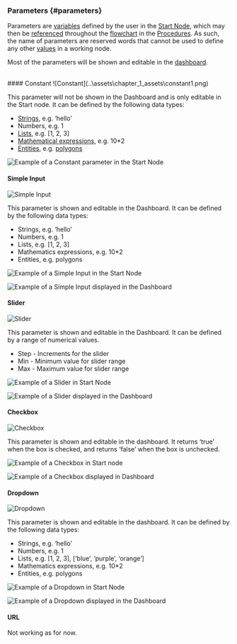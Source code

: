 ### Parameters {#parameters}

Parameters are [variables](..\chapter_3_procedures\Assignment_Statement.md) defined by the user in the [Start Node](start_node.md), which may then be [referenced](..\chapter_3_procedures\Rules.md) throughout the [flowchart](flowchart.md) in the [Procedures](procedure.md). As such, the name of parameters are reserved words that cannot be used to define any other [values](..\chapter_3_procedures\Values.md) in a working node.

Most of the parameters will be shown and editable in the [dashboard](dashboard.md).

<br>
#### Constant
![Constant](..\assets\chapter_1_assets\constant1.png)

This parameter will not be shown in the Dashboard and is only editable in the Start node. It can be defined by the following data types:

*   [Strings](/chapter_3_procedures/Values.md), e.g. ‘hello’
*   Numbers, e.g. 1
*   [Lists](/chapter_3_procedures/List.md), e.g. [1, 2, 3]
*   [Mathematical expressions](/chapter_3_procedures/Expression.md), e.g. 10*2
*   [Entities](/chapter_2_geo-info_data_model/Entities.md), e.g. [polygons](/chapter_2_geo-info_data_model/Polygon.md)

![Example of a Constant parameter in the Start Node](..\assets\chapter_1_assets\constant2.png)

#### Simple Input
![Simple Input](..\assets\chapter_1_assets\SimpleInput_1.png)

This parameter is shown and editable in the Dashboard. It can be defined by the following data types:

*   Strings, e.g. ‘hello’
*   Numbers, e.g. 1
*   Lists, e.g. [1, 2, 3]
*   Mathematics expressions, e.g. 10*2
*   Entities, e.g. polygons

![Example of a Simple Input in the Start Node](..\assets\chapter_1_assets\SimpleInput_2.png)

![Example of a Simple Input displayed in the Dashboard](..\assets\chapter_1_assets\SimpleInput_3.png)

#### Slider
![Slider](..\assets\chapter_1_assets\Slider_1.png)

This parameter is shown and editable in the Dashboard. It can be defined by a range of numerical values.

*   Step - Increments for the slider
*   Min - Minimum value for slider range
*   Max - Maximum value for slider range

![Example of a Slider in Start Node](..\assets\chapter_1_assets\Slider_2.png)

![Example of a Slider displayed in the Dashboard](..\assets\chapter_1_assets\Slider_3.png)

#### Checkbox
![Checkbox](..\assets\chapter_1_assets\checkbox_1.png)

This parameter is shown and editable in the dashboard. It returns ‘true’ when the box is checked, and returns ‘false’ when the box is unchecked.

![Example of a Checkbox in Start node](..\assets\chapter_1_assets\checkbox_2.png)

![Example of a Checkbox displayed in Dashboard](..\assets\chapter_1_assets\checkbox_3.png)

#### Dropdown
![Dropdown](..\assets\chapter_1_assets\Dropdown_1.png)

This parameter is shown and editable in the dashboard. It can be defined by the following data types:

*   Strings, e.g. ‘hello’
*   Numbers, e.g. 1
*   Lists, e.g. [1, 2, 3], [‘blue’, ‘purple’, ‘orange’]
*   Mathematics expressions, e.g. 10*2
*   Entities, e.g. polygons

![Example of a Dropdown in Start Node](..\assets\chapter_1_assets\Dropdown_2.png)

![Example of a Dropdown displayed in the Dashboard](..\assets\chapter_1_assets\Dropdown_3.png)

#### URL

Not working as for now. 